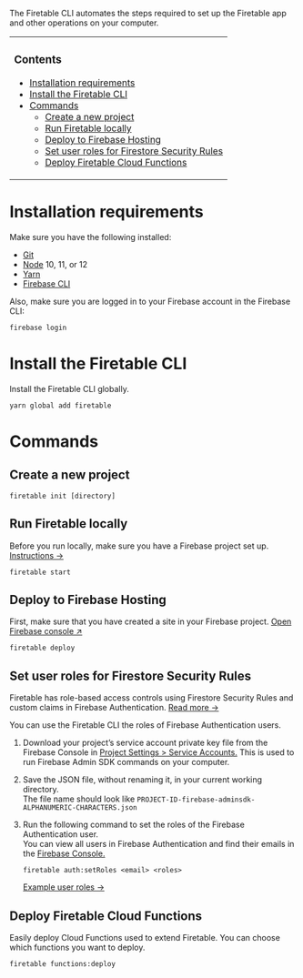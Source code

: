 The Firetable CLI automates the steps required to set up the Firetable app and
other operations on your computer.

<table><tbody><tr><td>

### Contents

- [Installation requirements](#installation-requirements)
- [Install the Firetable CLI](#install-the-firetable-cli)
- [Commands](#commands)
  - [Create a new project](#create-a-new-project)
  - [Run Firetable locally](#run-firetable-locally)
  - [Deploy to Firebase Hosting](#deploy-to-firebase-hosting)
  - [Set user roles for Firestore Security Rules](#set-user-roles-for-firestore-security-rules)
  - [Deploy Firetable Cloud Functions](#deploy-firetable-cloud-functions)

</td></tr></tbody></table>

# Installation requirements

Make sure you have the following installed:

- [Git](https://git-scm.com/downloads)
- [Node](https://nodejs.org/en/download/) 10, 11, or 12
- [Yarn](https://classic.yarnpkg.com/en/docs/install/)
- [Firebase CLI](https://firebase.google.com/docs/cli)

Also, make sure you are logged in to your Firebase account in the Firebase CLI:

```
firebase login
```

# Install the Firetable CLI

Install the Firetable CLI globally.

```
yarn global add firetable
```

# Commands

## Create a new project

```
firetable init [directory]
```

## Run Firetable locally

Before you run locally, make sure you have a Firebase project set up.
[Instructions →](https://github.com/AntlerVC/firetable/wiki/Getting-Started)

```
firetable start
```

## Deploy to Firebase Hosting

First, make sure that you have created a site in your Firebase project.
[Open Firebase console ↗️](https://console.firebase.google.com/project/_/hosting/main)

```
firetable deploy
```

## Set user roles for Firestore Security Rules

Firetable has role-based access controls using Firestore Security Rules and
custom claims in Firebase Authentication.
[Read more →](https://github.com/AntlerVC/firetable/wiki/Firetable-Role-Based-Security-Rules)

You can use the Firetable CLI the roles of Firebase Authentication users.

1. Download your project’s service account private key file from the Firebase
   Console in
   [Project Settings > Service Accounts.](https://console.firebase.google.com/u/0/project/_/settings/serviceaccounts/adminsdk)
   This is used to run Firebase Admin SDK commands on your computer.

2. Save the JSON file, without renaming it, in your current working directory.  
   The file name should look like
   `PROJECT-ID-firebase-adminsdk-ALPHANUMERIC-CHARACTERS.json`

3. Run the following command to set the roles of the Firebase Authentication
   user.  
   You can view all users in Firebase Authentication and find their emails in
   the
   [Firebase Console.](https://console.firebase.google.com/project/_/authentication/users)

   ```
   firetable auth:setRoles <email> <roles>
   ```

   [Example user roles →](https://github.com/AntlerVC/firetable/wiki/Firetable-Role-Based-Security-Rules#example-roles)

## Deploy Firetable Cloud Functions

Easily deploy Cloud Functions used to extend Firetable. You can choose which
functions you want to deploy.

```
firetable functions:deploy
```
